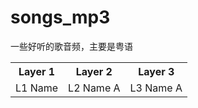 # songs_mp3
一些好听的歌音频，主要是粤语

<table>
    <tr>
        <th>Layer 1</th>
        <th>Layer 2</th>
        <th>Layer 3</th>
    </tr>
    <tr>
        <td rowspan=4>L1 Name</td>
        <td rowspan=2>L2 Name A</td>
        <td>L3 Name A</td>
    </tr>
</table>

